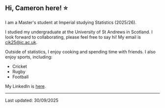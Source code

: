 ## Hi, Cameron here! :star:

I am a Master's student at Imperial studying Statistics (2025/26).

I studied my undergraduate at the University of St Andrews in Scotland. I look forward to collaborating, please feel free to say hi! My email is cjk25@ic.ac.uk.

Outside of statistics, I enjoy cooking and spending time with friends.
I also enjoy sports, including:
- Cricket
- Rugby
- Football

My LinkedIn is [here](linkedin.com/in/cameron-keatinge-178b65316).

---
Last updated: 30/09/2025